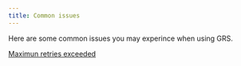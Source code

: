 ```yaml
---
title: Common issues
---
```


Here are some common issues you may experince when using GRS.

[Maximun retries exceeded](/maximun-retries-exceeded)
